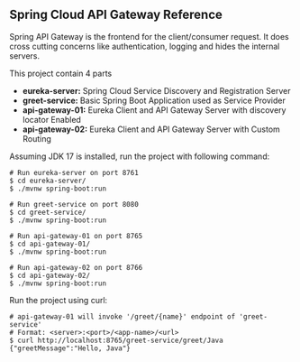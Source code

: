 ## Spring Cloud API Gateway Reference

Spring API Gateway is the frontend for the client/consumer request. It does cross cutting concerns
like authentication, logging and hides the internal servers.

This project contain 4 parts
* **eureka-server:** Spring Cloud Service Discovery and Registration Server
* **greet-service:** Basic Spring Boot Application used as Service Provider
* **api-gateway-01:** Eureka Client and API Gateway Server with discovery locator Enabled
* **api-gateway-02:** Eureka Client and API Gateway Server with Custom Routing

Assuming JDK 17 is installed, run the project with following command:

```shell
# Run eureka-server on port 8761
$ cd eureka-server/
$ ./mvnw spring-boot:run

# Run greet-service on port 8080
$ cd greet-service/
$ ./mvnw spring-boot:run

# Run api-gateway-01 on port 8765
$ cd api-gateway-01/
$ ./mvnw spring-boot:run

# Run api-gateway-02 on port 8766
$ cd api-gateway-02/
$ ./mvnw spring-boot:run
```

Run the project using curl:
```shell
# api-gateway-01 will invoke '/greet/{name}' endpoint of 'greet-service'
# Format: <server>:<port>/<app-name>/<url>
$ curl http://localhost:8765/greet-service/greet/Java
{"greetMessage":"Hello, Java"}
```
